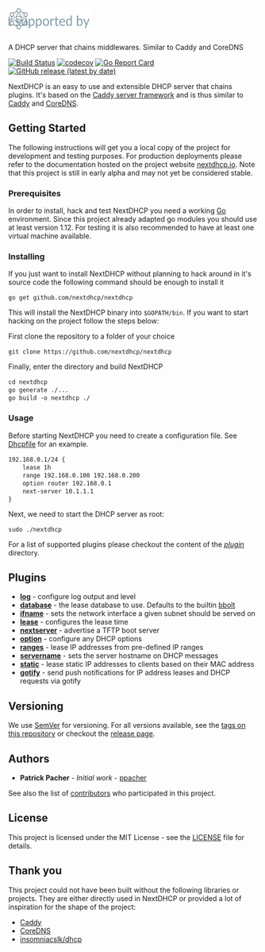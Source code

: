 # <img src="./assets/nextdhcp-logo.svg" alt="NextDHCP" height="45px" width="170px">

A DHCP server that chains middlewares. Similar to Caddy and CoreDNS

[![Build Status](https://travis-ci.com/nextdhcp/nextdhcp.svg?branch=master)](https://travis-ci.com/nextdhcp/nextdhcp)
[![codecov](https://codecov.io/gh/ppacher/dhcp-ng/branch/master/graph/badge.svg)](https://codecov.io/gh/nextdhcp/nextdhcp)
[![Go Report Card](https://goreportcard.com/badge/github.com/nextdhcp/nextdhcp)](https://goreportcard.com/report/github.com/nextdhcp/nextdhcp)
[![GitHub release (latest by date)](https://img.shields.io/github/v/release/nextdhcp/nextdhcp)](https://github.com/nextdhcp/nextdhcp/releases)


NextDHCP is an easy to use and extensible DHCP server that chains plugins. It's based on the [Caddy server framework](https://github.com/caddyserver/caddy/) and is thus similar to [Caddy](https://caddyserver.com/) and [CoreDNS](https://coredns.io/). 

## Getting Started

The following instructions will get you a local copy of the project for development and testing purposes. For production deployments please refer to the documentation hosted on the project website [nextdhcp.io](https://nextdhcp.io). Note that this project is still in early alpha and may not yet be considered stable.

### Prerequisites

In order to install, hack and test NextDHCP you need a working [Go](https://golang.org) environment. Since this project already adapted go modules you should use at least version 1.12. For testing it is also recommended to have
at least one virtual machine available. 

### Installing

If you just want to install NextDHCP without planning to hack around in it's source code the following command should be enough to install it

```
go get github.com/nextdhcp/nextdhcp
```

This will install the NextDHCP binary into `$GOPATH/bin`. If you want to start hacking on the project follow the steps below:

First clone the repository to a folder of your choice

```
git clone https://github.com/nextdhcp/nextdhcp
```

Finally, enter the directory and build NextDHCP

```
cd nextdhcp
go generate ./...
go build -o nextdhcp ./
```

### Usage

Before starting NextDHCP you need to create a configuration file. See [Dhcpfile](./Dhcpfile) for an example.

```
192.168.0.1/24 {
    lease 1h
    range 192.168.0.100 192.168.0.200
    option router 192.168.0.1
    next-server 10.1.1.1
}
```

Next, we need to start the DHCP server as root:

```
sudo ./nextdhcp 
```

For a list of supported plugins please checkout the content of the [*plugin*](./plugin) directory.

## Plugins

- [**log**](./plugin/log) - configure log output and level
- [**database**](./plugin/database) - the lease database to use. Defaults to the builtin [bbolt](https://github.com/etcd-io/bbolt)
- [**ifname**](./plugin/ifname) - sets the network interface a given subnet should be served on
- [**lease**](./plugin/lease) - configures the lease time
- [**nextserver**](./plugin/nextserver) - advertise a TFTP boot server
- [**option**](./plugin/option) - configure any DHCP options
- [**ranges**](./plugin/ranges) - lease IP addresses from pre-defined IP ranges
- [**servername**](./plugin/servername) - sets the server hostname on DHCP messages
- [**static**](./plugin/static) - lease static IP addresses to clients based on their MAC address
- [**gotify**](./plugin/gotify) - send push notifications for IP address leases and DHCP requests via gotify

## Versioning

We use [SemVer](http://semver.org/) for versioning. For all versions available, see the [tags on this repository](https://github.com/nextdhcp/nextdhcp/tags) or checkout the [release page](https://github.com/nextdhcp/nextdhcp/releases).

## Authors

* **Patrick Pacher** - *Initial work* - [ppacher](https://github.com/ppacher)

See also the list of [contributors](https://github.com/nextdhcp/nextdhcp/graphs/contributors) who participated in this project.

## License

This project is licensed under the MIT License - see the [LICENSE](LICENSE) file for details.

## Thank you

This project could not have been built without the following libraries or projects. They are either directly used in NextDHCP or provided a lot of inspiration for the shape of the project:

- [Caddy](https://caddyserver.com)
- [CoreDNS](https://coredns.io)
- [insomniacslk/dhcp](https://github.com/insomniacslk/dhcp)
